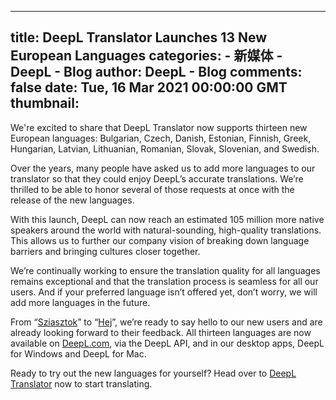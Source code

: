 
---
title: DeepL Translator Launches 13 New European Languages
categories: 
    - 新媒体
    - DeepL - Blog
author: DeepL - Blog
comments: false
date: Tue, 16 Mar 2021 00:00:00 GMT
thumbnail: 
---

<div>   
<p>We're excited to share that DeepL Translator now supports thirteen new European languages: Bulgarian, Czech, Danish, Estonian, Finnish, Greek, Hungarian, Latvian, Lithuanian, Romanian, Slovak, Slovenian, and Swedish.</p>     <p>Over the years, many people have asked us to add more languages to our translator so that they could enjoy DeepL’s accurate translations. We’re thrilled to be able to honor several of those requests at once with the release of the new languages.</p>     <p>With this launch, DeepL can now reach an estimated 105 million more native speakers around the world with natural-sounding, high-quality translations. This allows us to further our company vision of breaking down language barriers and bringing cultures closer together.</p>     <p>We’re continually working to ensure the translation quality for all languages remains exceptional and that the translation process is seamless for all our users. And if your preferred language isn’t offered yet, don’t worry, we will add more languages in the future.</p>     <p>From “<a href="https://www.deepl.com/translator#hu/en/Sziasztok"><span lang="hu">Sziasztok</span></a>” to “<a href="https://www.deepl.com/translator#sv/en/Hej"><span lang="sv">Hej</span></a>”, we’re ready to say hello to our new users and are already looking forward to their feedback. All thirteen languages are now available on <a href="https://www.deepl.com/translator">DeepL.com</a>, via the DeepL API, and in our desktop apps, DeepL for Windows and DeepL for Mac.</p>     <p>Ready to try out the new languages for yourself? Head over to <a href="https://www.deepl.com/translator">DeepL Translator</a> now to start translating.</p>  
</div>
            